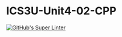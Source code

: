 # ICS3U-Unit4-02-CPP

[![GitHub's Super Linter](https://github.com/Seti-Ngabo/ICS3U-Unit4-02-CPP/workflows/GitHub's%20Super%20Linter/badge.svg)](https://github.com/Seti-Ngabo/ICS3U-Unit4-02-Python-CPP/actions)
